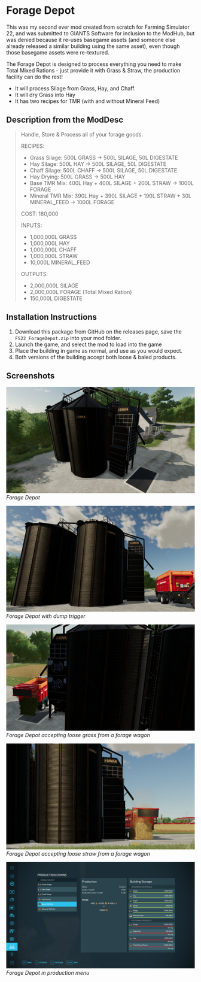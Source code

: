 # Forage Depot
This was my second ever mod created from scratch for Farming Simulator 22, and was submitted to GIANTS Software for inclusion to the ModHub, but was denied because it re-uses basegame assets (and someone else already released a similar building using the same asset), even though those basegame assets were re-textured.

The Forage Depot is designed to process everything you need to make Total Mixed Rations - just provide it with Grass & Straw, the production facility can do the rest!

- It will process Silage from Grass, Hay, and Chaff.
- It will dry Grass into Hay
- It has two recipes for TMR (with and without Mineral Feed)

## Description from the ModDesc
> Handle, Store & Process all of your forage goods.
> 
> RECIPES:
> - Grass Silage: 500L GRASS -> 500L SILAGE, 50L DIGESTATE
> - Hay Silage: 500L HAY -> 500L SILAGE, 50L DIGESTATE
> - Chaff Silage: 500L CHAFF -> 500L SILAGE, 50L DIGESTATE
> - Hay Drying: 500L GRASS -> 500L HAY
> - Base TMR Mix: 400L Hay + 400L SILAGE + 200L STRAW -> 1000L FORAGE
> - Mineral TMR Mix: 390L Hay + 390L SILAGE + 190L STRAW + 30L MINERAL_FEED -> 1000L FORAGE
> 
> COST: 180,000
> 
> INPUTS:
> - 1,000,000L GRASS
> - 1,000,000L HAY
> - 1,000,000L CHAFF
> - 1,000,000L STRAW
> - 10,000L MINERAL_FEED
> 
> OUTPUTS:
> - 2,000,000L SILAGE
> - 2,000,000L FORAGE (Total Mixed Ration)
> - 150,000L DIGESTATE


## Installation Instructions
1. Download this package from GitHub on the releases page, save the `FS22_ForageDepot.zip` into your mod folder.
2. Launch the game, and select the mod to load into the game
3. Place the building in game as normal, and use as you would expect. 
4. Both versions of the building accept both loose &amp; baled products.


## Screenshots

![Forage Depot](/_screenshots/forageDepot_screenshot_1.png)
_Forage Depot_

![Forage Depot with dump trigger](/_screenshots/forageDepot_screenshot_2.png)
_Forage Depot with dump trigger_

![Forage Depot accepting loose grass](/_screenshots/forageDepot_screenshot_3.png)
_Forage Depot accepting loose grass from a forage wagon_

![Forage Depot accepting loose straw](/_screenshots/forageDepot_screenshot_4.png)
_Forage Depot accepting loose straw from a forage wagon_

![Forage Depot in production menu](/_screenshots/forageDepot_screenshot_5.png)
_Forage Depot in production menu_


